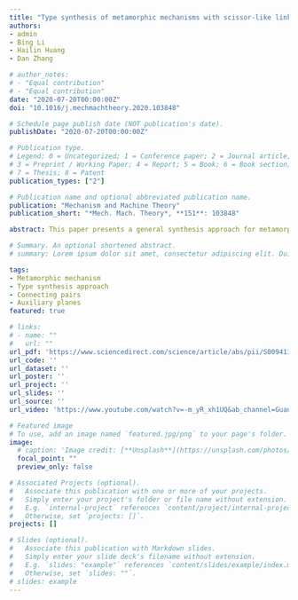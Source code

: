```yaml
---
title: "Type synthesis of metamorphic mechanisms with scissor-like linkage based on different kinds of connecting pairs"
authors:
- admin
- Bing Li
- Hailin Huang
- Dan Zhang

# author_notes:
# - "Equal contribution"
# - "Equal contribution"
date: "2020-07-20T00:00:00Z"
doi: "10.1016/j.mechmachtheory.2020.103848"

# Schedule page publish date (NOT publication's date).
publishDate: "2020-07-20T00:00:00Z"

# Publication type.
# Legend: 0 = Uncategorized; 1 = Conference paper; 2 = Journal article;
# 3 = Preprint / Working Paper; 4 = Report; 5 = Book; 6 = Book section;
# 7 = Thesis; 8 = Patent
publication_types: ["2"]

# Publication name and optional abbreviated publication name.
publication: "Mechanism and Machine Theory"
publication_short: "*Mech. Mach. Theory*, **151**: 103848"

abstract: This paper presents a general synthesis approach for metamorphic mechanisms (MMs) with scissor-like linkage by considering various types of Connecting Pairs (CPs). Specific and general CPs are selected to synthesize MMs with scissor-linkage, respectively. Then, this paper further obtains the structural characteristics of the suitable CPs in such MMs. In addition, the case when two auxiliary planes are parallel to each other is also consid- ered in this paper. After type synthesis of MMs with scissor-like linkage, the corresponding models and physical prototypes are provided to show the feasibility of the obtained MMs, which indicates the proposed synthesis method can be used to construct more types of MMs. As a result, this general synthesis approach offers more candidates for designers who fabricate metamorphic mechanisms with deployment and grasping mobility.

# Summary. An optional shortened abstract.
# summary: Lorem ipsum dolor sit amet, consectetur adipiscing elit. Duis posuere tellus ac convallis placerat. Proin tincidunt magna sed ex sollicitudin condimentum.

tags:
- Metamorphic mechanism
- Type synthesis approach
- Connecting pairs
- Auxiliary planes
featured: true

# links:
# - name: ""
#   url: ""
url_pdf: 'https://www.sciencedirect.com/science/article/abs/pii/S0094114X20300690?via%3Dihub'
url_code: ''
url_dataset: ''
url_poster: ''
url_project: ''
url_slides: ''
url_source: ''
url_video: 'https://www.youtube.com/watch?v=-m_yR_xh1UQ&ab_channel=GuangluJia'

# Featured image
# To use, add an image named `featured.jpg/png` to your page's folder. 
image:
  # caption: 'Image credit: [**Unsplash**](https://unsplash.com/photos/jdD8gXaTZsc)'
  focal_point: ""
  preview_only: false

# Associated Projects (optional).
#   Associate this publication with one or more of your projects.
#   Simply enter your project's folder or file name without extension.
#   E.g. `internal-project` references `content/project/internal-project/index.md`.
#   Otherwise, set `projects: []`.
projects: []

# Slides (optional).
#   Associate this publication with Markdown slides.
#   Simply enter your slide deck's filename without extension.
#   E.g. `slides: "example"` references `content/slides/example/index.md`.
#   Otherwise, set `slides: ""`.
# slides: example
---
```


